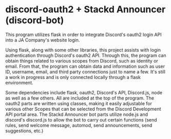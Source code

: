 # discord-oauth2 + Stackd Announcer (discord-bot)
This program utilizes flask in order to integrate Discord's oauth2 login API into a JA Company's website login. 

Using flask, along with some other libraries, this project assists with login authentication through Discord's oauth2 API. 
Through this, the program can obtain things related to various scopes from Discord, such as identity or email. From that, 
the program can obtain data and information such as user ID, username, email, and third party connections just to name a few. 
It's still a work in progress and is only connected locally through a flask environment. 

Some dependencies include flask, oauth2, Discord's API, Discord.js, node as well as a few others. All are included at the top of the program. The oauth2 parts are written using classes, making it easily adjustable for various other Scopes that can be selected from the Discord Development API portal area. The Stackd Announcer bot parts utilize node.js and discord's discord.js to allow the bot to carry out certain functions (send rules, send welcome message, automod, send announcements, send suggestions, etc.)
